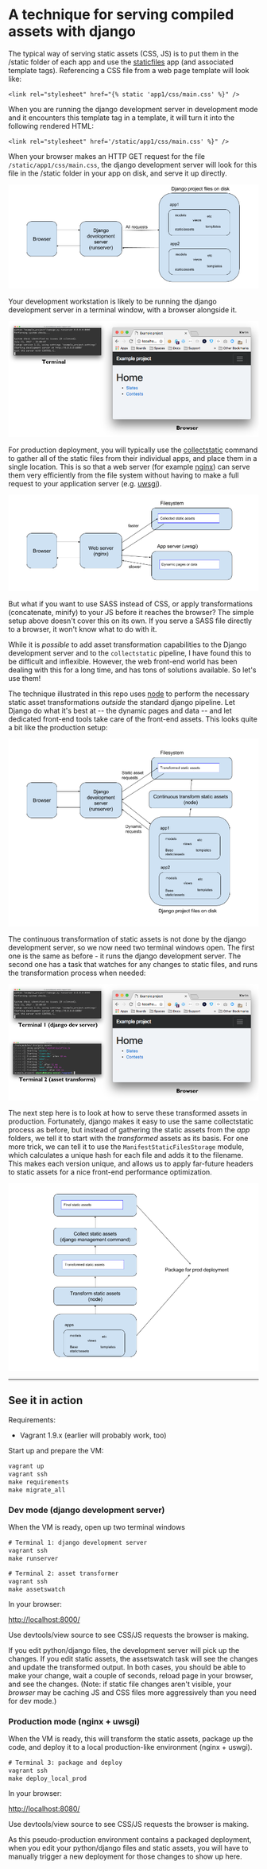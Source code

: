 # A technique for serving compiled assets with django

The typical way of serving static assets (CSS, JS) is to put them in the /static folder of each app and use the [staticfiles](https://docs.djangoproject.com/en/1.11/howto/static-files/) app (and associated template tags). Referencing a CSS file from a web page template will look like:

```
<link rel="stylesheet" href="{% static 'app1/css/main.css' %}" />
```

When you are running the django development server in development mode and it encounters this template tag in a template, it will turn it into the following rendered HTML:

```
<link rel="stylesheet" href='/static/app1/css/main.css' %}" />
```

When your browser makes an HTTP GET request for the file `/static/app1/css/main.css`, the django development server will look for this file in the /static folder in your app on disk, and serve it up directly.

![Typical Django static files development](readme/img/django-local-dev-1.png)

Your development workstation is likely to be running the django development server in a terminal window, with a browser alongside it.

![Typical Django static files development](readme/img/django-local-dev-1a.png)

For production deployment, you will typically use the [collectstatic](https://docs.djangoproject.com/en/1.11/ref/contrib/staticfiles/#django-admin-collectstatic) command to gather all of the static files from their individual apps, and place them in a single location. This is so that a web server (for example [nginx](https://www.nginx.com/)) can serve them very efficiently from the file system without having to make a full request to your application server (e.g. [uwsgi](https://uwsgi-docs.readthedocs.io/en/latest/)).

![Django prod deployment](readme/img/django-prod-1.png)


But what if you want to use SASS instead of CSS, or apply transformations (concatenate, minify) to your JS before it reaches the browser? The simple setup above doesn't cover this on its own. If you serve a SASS file directly to a browser, it won't know what to do with it.

While it is _possible_ to add asset transformation capabilities to the Django development server and to the `collectstatic` pipeline, I have found this to be difficult and inflexible. However, the web front-end world has been dealing with this for a long time, and has tons of solutions available. So let's use them!

The technique illustrated in this repo uses [node](https://nodejs.org/en/) to perform the necessary static asset transformations _outside_ the standard django pipeline. Let Django do what it's best at -- the dynamic pages and data -- and let dedicated front-end tools take care of the front-end assets. This looks quite a bit like the production setup:

![Django static files development with front-end build step](readme/img/django-local-dev-2.png)

The continuous transformation of static assets is not done by the django development server, so we now need two terminal windows open. The first one is the same as before - it runs the django development server. The second one has a task that watches for any changes to static files, and runs the transformation process when needed:

![Django static files development with front-end build step](readme/img/django-local-dev-2a.png)

The next step here is to look at how to serve these transformed assets in production. Fortunately, django makes it easy to use the same collectstatic process as before, but instead of gathering the static assets from the _app_ folders, we tell it to start with the _transformed_ assets as its basis. For one more trick, we can tell it to use the `ManifestStaticFilesStorage` module, which calculates a unique hash for each file and adds it to the filename. This makes each version unique, and allows us to apply far-future headers to static assets for a nice front-end performance optimization.

![Django build for production](readme/img/django-build-2.png)


----

## See it in action

Requirements:

* Vagrant 1.9.x (earlier will probably work, too)

Start up and prepare the VM:

```
vagrant up
vagrant ssh
make requirements
make migrate_all
```

### Dev mode (django development server)

When the VM is ready, open up two terminal windows

```
# Terminal 1: django development server
vagrant ssh
make runserver
```

```
# Terminal 2: asset transformer
vagrant ssh
make assetswatch
```

In your browser:

[http://localhost:8000/](http://localhost:8000/)

Use devtools/view source to see CSS/JS requests the browser is making.

If you edit python/django files, the development server will pick up the changes. If you edit static assets, the assetswatch task will see the changes and update the transformed output. In both cases, you should be able to make your change, wait a couple of seconds, reload page in your browser, and see the changes. (Note: if static file changes aren't visible, your _browser_ may be caching JS and CSS files more aggressively than you need for dev mode.)

### Production mode (nginx + uwsgi)

When the VM is ready, this will transform the static assets, package up the code, and deploy it to a local production-like environment (nginx + uswgi).

```
# Terminal 3: package and deploy
vagrant ssh
make deploy_local_prod
```

In your browser:

[http://localhost:8080/](http://localhost:8080/)

Use devtools/view source to see CSS/JS requests the browser is making.

As this pseudo-production environment contains a packaged deployment, when you edit your python/django files and static assets, you will have to manually trigger a new deployment for those changes to show up here.
